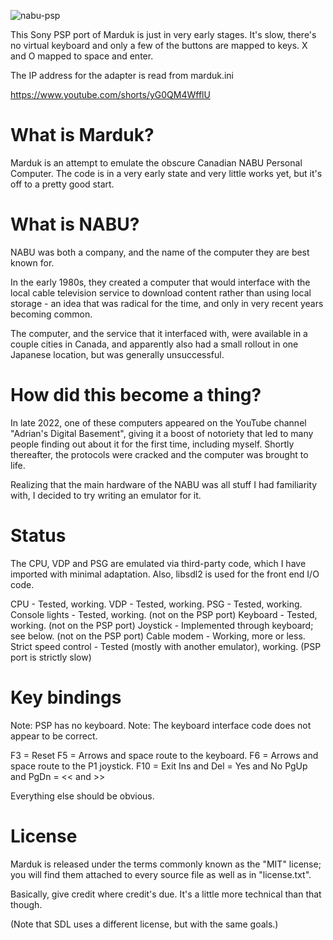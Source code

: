 ![nabu-psp](https://user-images.githubusercontent.com/910729/219720136-c19163e0-b219-438e-bc54-354d59c1070a.jpg)

This Sony PSP port of Marduk is just in very early stages. It's slow, there's no virtual keyboard and only a few of the buttons are mapped to keys.
X and O mapped to space and enter.

The IP address for the adapter is read from marduk.ini

https://www.youtube.com/shorts/yG0QM4WfflU

What is Marduk?
===============

  Marduk is an attempt to emulate the obscure Canadian NABU Personal Computer.
  The code is in a very early state and very little works yet, but it's off to
  a pretty good start.

What is NABU?
=============

  NABU was both a company, and the name of the computer they are best known
  for.

  In the early 1980s, they created a computer that would interface with the
  local cable television service to download content rather than using local
  storage - an idea that was radical for the time, and only in very recent
  years becoming common.

  The computer, and the service that it interfaced with, were available in a
  couple cities in Canada, and apparently also had a small rollout in one
  Japanese location, but was generally unsuccessful.

How did this become a thing?
============================

  In late 2022, one of these computers appeared on the YouTube channel
  "Adrian's Digital Basement", giving it a boost of notoriety that led to many
  people finding out about it for the first time, including myself.  Shortly
  thereafter, the protocols were cracked and the computer was brought to life.

  Realizing that the main hardware of the NABU was all stuff I had familiarity
  with, I decided to try writing an emulator for it.

Status
======

  The CPU, VDP and PSG are emulated via third-party code, which I have
  imported with minimal adaptation.  Also, libsdl2 is used for the front end
  I/O code.

  CPU - Tested, working.
  VDP - Tested, working.
  PSG - Tested, working.
  Console lights - Tested, working. (not on the PSP port)
  Keyboard - Tested, working. (not on the PSP port)
  Joystick - Implemented through keyboard; see below. (not on the PSP port)
  Cable modem - Working, more or less.
  Strict speed control - Tested (mostly with another emulator), working. (PSP port is strictly slow)

Key bindings
============
  Note: PSP has no keyboard.
  Note: The keyboard interface code does not appear to be correct.

  F3 = Reset
  F5 = Arrows and space route to the keyboard.
  F6 = Arrows and space route to the P1 joystick.
  F10 = Exit
  Ins and Del = Yes and No
  PgUp and PgDn = << and >>

  Everything else should be obvious.

License
=======

  Marduk is released under the terms commonly known as the "MIT" license; you
  will find them attached to every source file as well as in "license.txt".

  Basically, give credit where credit's due.  It's a little more technical
  than that though.

  (Note that SDL uses a different license, but with the same goals.)

